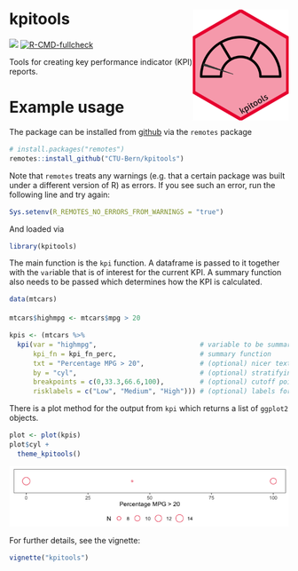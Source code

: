 
<!-- README.md is generated from README.Rmd. Please edit that file -->

# kpitools <img src='man/figures/logo.png' align="right" height="200">

[![](https://img.shields.io/badge/dev%20version-0.2.0-blue.svg)](https://github.com/CTU-Bern/kpitools)
[![R-CMD-fullcheck](https://github.com/CTU-Bern/kpitools/actions/workflows/R-CMD-full.yaml/badge.svg)](https://github.com/CTU-Bern/kpitools/actions/workflows/R-CMD-full.yaml)

Tools for creating key performance indicator (KPI) reports.

# Example usage

The package can be installed from
[github](https://github.com/CTU-Bern/kpitools) via the `remotes` package

``` r
# install.packages("remotes")
remotes::install_github("CTU-Bern/kpitools")
```

Note that `remotes` treats any warnings (e.g. that a certain package was
built under a different version of R) as errors. If you see such an
error, run the following line and try again:

``` r
Sys.setenv(R_REMOTES_NO_ERRORS_FROM_WARNINGS = "true")
```

And loaded via

``` r
library(kpitools)
```

The main function is the `kpi` function. A dataframe is passed to it
together with the `var`iable that is of interest for the current KPI. A
summary function also needs to be passed which determines how the KPI is
calculated.

``` r
data(mtcars)

mtcars$highmpg <- mtcars$mpg > 20
```

``` r
kpis <- (mtcars %>%
  kpi(var = "highmpg",                          # variable to be summarized (focus of the KPI)  
      kpi_fn = kpi_fn_perc,                     # summary function   
      txt = "Percentage MPG > 20",              # (optional) nicer text to add to tables 
      by = "cyl",                               # (optional) stratifying variable 
      breakpoints = c(0,33.3,66.6,100),         # (optional) cutoff points 
      risklabels = c("Low", "Medium", "High"))) # (optional) labels for the cutoff points
```

There is a plot method for the output from `kpi` which returns a list of
`ggplot2` objects.

``` r
plot <- plot(kpis)
plot$cyl +
  theme_kpitools()
```

![](man/figures/README-unnamed-chunk-4-1.png)<!-- -->

For further details, see the vignette:

``` r
vignette("kpitools")
```
